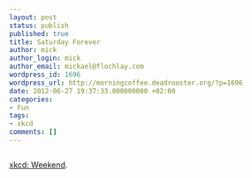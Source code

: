 ```yaml
---
layout: post
status: publish
published: true
title: Saturday Forever
author: mick
author_login: mick
author_email: mickael@flochlay.com
wordpress_id: 1696
wordpress_url: http://morningcoffee.deadrooster.org/?p=1696
date: 2012-06-27 19:37:33.000000000 +02:00
categories:
- Fun
tags:
- xkcd
comments: []
---
```

<p style="text-align: center;"><a href="http://xkcd.com/1073/"><img src='http://morningcoffee.deadrooster.org/wp-content/uploads/2012/06/weekend.png' alt='' /></a></p>

<a href="http://xkcd.com/1073/">xkcd: Weekend</a>.
